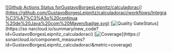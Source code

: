 [![Github Actions Status forGustavoBorgesLeipnitz/calculadoraci](https://github.com/GustavoBorgesLeipnitz/calculadoraci/workflows/Integra%C3%A7%C3%A3o%20continua
%20de%20Java%20com%20Maven/badge.svg)](https://github.com/GustavoBorgesLeipnitz/calculadoraci/actions)
[![Quality GateStatus](https://sonarcloud.io/api/project_badges/measure?project=GustavoBorgesLeipnitz_calculadoraci&metric=alert_status)](https://so
narcloud.io/summary/new_code?id=GustavoBorgesLeipnitz_calculadoraci)
[![Coverage](https://sonarcloud.io/api/project_badges/measure?project=osmarbraz_calculadora5&metric=coverage)](https://
sonarcloud.io/component_measures?id=GustavoBorgesLeipnitz_calculadoraci&metric=coverage)
